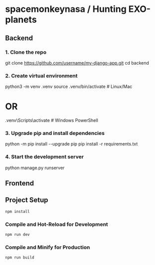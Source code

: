 # spacemonkeynasa / Hunting EXO-planets  

## Backend

### 1. Clone the repo
git clone https://github.com/username/my-django-app.git
cd backend

### 2. Create virtual environment
python3 -m venv .venv
source .venv/bin/activate   # Linux/Mac
# OR
.venv\Scripts\activate      # Windows PowerShell

### 3. Upgrade pip and install dependencies
python -m pip install --upgrade pip
pip install -r requirements.txt

### 4. Start the development server
python manage.py runserver

## Frontend

## Project Setup

```sh
npm install
```

### Compile and Hot-Reload for Development

```sh
npm run dev
```

### Compile and Minify for Production

```sh
npm run build
```
